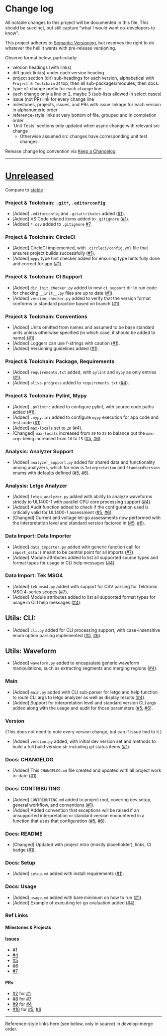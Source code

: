 # Change log
All notable changes to this project will be documented in this file.  This
should be succinct, but still capture "what I would want co-developers to know".

This project adheres to [Semantic Versioning](http://semver.org/), but reserves
the right to do whatever the hell it wants with pre-release versioning.

Observe format below, particularly:
- version headings (with links)
- diff quick link(s) under each version heading
- project section (dir) sub-headings for each version, alphabetical with
      `Project & Toolchain` at top, then all sub-packages/modules, then docs.
- type-of-change prefix for each change line
- each change only a line or 2, maybe 3 (sub-lists allowed in select cases)
- issue (not PR) link for every change line
- milestones, projects, issues, and PRs with issue linkage for each version in
      alphanumeric order
- reference-style links at very bottom of file, grouped and in completion order
- 'Unit Tests' sections only updated when async change with relevant src change
  - Otherwise assumed src changes have corresponding unit test changes

Release change log convention via
[Keep a Changelog](http://keepachangelog.com/).


---


# [Unreleased](https://github.com/VoltServer/UL1400-1_analyzer/tree/develop)

Compare to [stable](https://github.com/VoltServer/UL1400-1_analyzer/compare/stable...develop)


### Project & Toolchain: `.git*`, `.editorconfig`
- [Added] `.editorconfig` and `.gitattributes` added ([#1][]).
- [Added] VS Code related items added to `.gitignore` ([#1][]).
- [Added] `*.csv` added to `.gitignore` [#7][].


### Project & Toolchain: CircleCI
- [Added] CircleCI implemented, with `.circleci/config.yml` file that ensures
      project builds successfully ([#1][]).
- [Added] `mypy` type hint checker added for ensuring type hints fully done and
      correct for app ([#1][]).


### Project & Toolchain: CI Support
- [Added] `dir_init_checker.py` added to new `ci_support` dir to run code for
      checking `__init__.py` files are up to date ([#1][]).
- [Added] `version_checker.py` added to verify that the version format conforms
      to standard practice based on branch ([#1][]).


### Project & Toolchain: Conventions
- [Added] Units omitted from names and assumed to be base standard units unless
      otherwise specified (in which case, it should be added to name) ([#1][]).
- [Added] Loggers can use f-strings with caution ([#1][]).
- [Added] Versioning guidelines added ([#1][]).


### Project & Toolchain: Package, Requirements
- [Added] `requirements.txt` added, with `pylint` and `mypy` as only entries
      ([#1][]).
- [Added] `alive-progress` added to `requirements.txt` ([#4][]).


### Project & Toolchain: Pylint, Mypy
- [Added] `.pylintrc` added to configure pylint, with source code paths added
      ([#1][]).
- [Added] `.mypy.ini` added to configure `mypy` execution for app code and test
      code ([#1][]).
- [Added] `max-locals` set to `20` ([#4][]).
- [Changed] `max-locals` increased from `20` to `25` to balance out the
      `max-args` being increased from `10` to `15` ([#5][], [#6][]).


### Analysis: Analyzer Support
- [Added] `analyzer_support.py` added for shared data and functionality among
      analyzers, which for now is `Interpretation` and `StandardVersion` enums
      with defaults defined ([#5][], [#6][]).


### Analysis: Letgo Analyzer
- [Added] `letgo_analyzer.py` added with ability to analyze waveforms strictly
      to UL1400-1 with parallel CPU core processing support ([#4][]).
- [Added] Audit function added to check if the configuration used is critically
      valid for UL1400-1 assessment ([#5][], [#6][]).
- [Changed] Current and voltage let-go assessments now performed with the
      interpretation level and standard version factored in ([#5][], [#6][]).


### Data Import: Data Importer
- [Added] `data_importer.py` added with generic function call for
      `import_data()` meant to be central point for all imports ([#7][]).
- [Added] Module attributes added to list all supported source types and format
      types for usage in CLI help messages ([#4][]).


### Data Import: Tek MSO4
- [Added] `tek_mso4.py` added with support for CSV parsing for Tektronix MSO
      4-series scopes ([#7][]).
- [Added] Module attributes added to list all supported format types for usage
      in CLI help messages ([#4][]).


## Utils: CLI:
- [Added] `cli.py` added for CLI processing support, with case-insensitive enum
      option parsing implemented ([#5][], [#6][]).


## Utils: Waveform
- [Added] `waveform.py` added to encapsulate generic waveform manipulations,
      such as extracting segments and merging regions ([#4][]).


### Main
- [Added] `main.py` added with CLI sub-parser for letgo and help function to
      route CLI args to letgo analyzer as well as display results ([#4][]).
- [Added] Support for interpretation level and standard version CLI args added
      along with the usage and audit for those parameters ([#5][], [#6][]).


### Version
(This does not need to note every version change, but can if issue tied to it.)
- [Added] `version.py` added, with initial dev version set and methods to build
      a full build version str including git status items ([#1][]).


### Docs: CHANGELOG
- [Added] This `CHANGELOG.md` file created and updated with all project work
      to-date ([#1][]).


### Docs: CONTRIBUTING
- [Added] `CONTRIBUTING.md` added to project root, covering dev setup, general
      workflow, and conventions ([#1][]).
- [Added] Added convention that exceptions will be raised if an unsupported
      interpretation or standard version encountered in a function that uses
      that configuration ([#5][], [#6][]).

### Docs: README
- [Changed] Updated with project intro (mostly placeholder), links, CI badge
      ([#1][]).


### Docs: Setup
- [Added] `setup.md` added with install requirements ([#1][]).


### Docs: Usage
- [Added] `usage.md` added with bare minimum on how to run ([#1][]).
- [Added] Example of executing let-go evaluation added ([#4][]).


### Ref Links

#### Milestones & Projects

#### Issues
- [#1][]
- [#4][]
- [#5][]
- [#6][]
- [#7][]

#### PRs
- [#2][] for [#1][]
- [#8][] for [#7][]
- [#9][] for [#4][]
- [#10][] for [#5][], [#6][]

---


Reference-style links here (see below, only in source) in develop-merge order.

[#1]: https://github.com/VoltServer/UL1400-1_analyzer/issues/1 'Issue #1'
[#7]: https://github.com/VoltServer/UL1400-1_analyzer/issues/7 'Issue #7'
[#4]: https://github.com/VoltServer/UL1400-1_analyzer/issues/4 'Issue #4'
[#5]: https://github.com/VoltServer/UL1400-1_analyzer/issues/5 'Issue #5'
[#6]: https://github.com/VoltServer/UL1400-1_analyzer/issues/6 'Issue #6'

[#2]: https://github.com/VoltServer/UL1400-1_analyzer/pull/2 'PR #2'
[#8]: https://github.com/VoltServer/UL1400-1_analyzer/pull/8 'PR #8'
[#9]: https://github.com/VoltServer/UL1400-1_analyzer/pull/9 'PR #9'
[#10]: https://github.com/VoltServer/UL1400-1_analyzer/pull/10 'PR #10'
